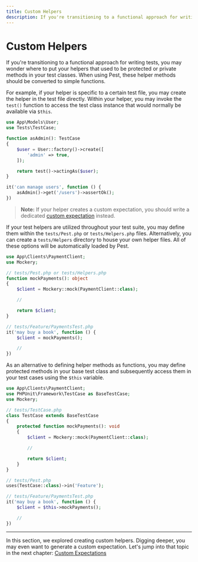 ```yaml
---
title: Custom Helpers
description: If you're transitioning to a functional approach for writing tests, you may wonder where to put your helpers that used to be protected or private methods in your test classes. When using Pest, these helper methods should be converted to simple functions.
---
```


# Custom Helpers

If you're transitioning to a functional approach for writing tests, you may wonder where to put your helpers that used to be protected or private methods in your test classes. When using Pest, these helper methods should be converted to simple functions.

For example, if your helper is specific to a certain test file, you may create the helper in the test file directly. Within your helper, you may invoke the `test()` function to access the test class instance that would normally be available via `$this`.

```php
use App\Models\User;
use Tests\TestCase;

function asAdmin(): TestCase
{
    $user = User::factory()->create([
        'admin' => true,
    ]);

    return test()->actingAs($user);
}

it('can manage users', function () {
    asAdmin()->get('/users')->assertOk();
})
```

> **Note:** If your helper creates a custom expectation, you should write a dedicated [custom expectation](/docs/custom-expectations) instead.

If your test helpers are utilized throughout your test suite, you may define them within the `tests/Pest.php` or `tests/Helpers.php` files. Alternatively, you can create a `tests/Helpers` directory to house your own helper files. All of these options will be automatically loaded by Pest.

```php
use App\Clients\PaymentClient;
use Mockery;

// tests/Pest.php or tests/Helpers.php
function mockPayments(): object
{
    $client = Mockery::mock(PaymentClient::class);

    //

    return $client;
}

// tests/Feature/PaymentsTest.php
it('may buy a book', function () {
    $client = mockPayments();

    //
})
```

As an alternative to defining helper methods as functions, you may define protected methods in your base test class and subsequently access them in your test cases using the `$this` variable.

```php
use App\Clients\PaymentClient;
use PHPUnit\Framework\TestCase as BaseTestCase;
use Mockery;

// tests/TestCase.php
class TestCase extends BaseTestCase
{
    protected function mockPayments(): void
    {
        $client = Mockery::mock(PaymentClient::class);

        //

        return $client;
    }
}

// tests/Pest.php
uses(TestCase::class)->in('Feature');

// tests/Feature/PaymentsTest.php
it('may buy a book', function () {
    $client = $this->mockPayments();

    //
})
```

---

In this section, we explored creating custom helpers. Digging deeper, you may even want to generate a custom expectation. Let's jump into that topic in the next chapter: [Custom Expectations](/docs/custom-expectations)
